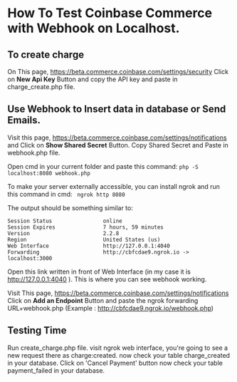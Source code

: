# How To Test Coinbase Commerce with Webhook on Localhost.

## To create charge

On This page, https://beta.commerce.coinbase.com/settings/security Click on **New Api Key** Button and copy the API key and paste in charge_create.php file.

## Use Webhook to Insert data in database or Send Emails.
 Visit this page, https://beta.commerce.coinbase.com/settings/notifications and Click on **Show Shared Secret** Button.
 Copy Shared Secret and Paste in webhook.php file.
 
Open cmd in your current folder and paste this command:
``` php -S localhost:8080 webhook.php ```

To make your server externally accessible, you can install ngrok and run this command in cmd:
``` ngrok http 8080```

The output should be something similar to:

```
Session Status                online
Session Expires               7 hours, 59 minutes
Version                       2.2.8
Region                        United States (us)
Web Interface                 http://127.0.0.1:4040
Forwarding                    http://cbfcdae9.ngrok.io -> localhost:3000
```
Open this link written in front of Web Interface (in my case it is  http://127.0.0.1:4040 ). This is where you can see webhook working.

Visit This page, https://beta.commerce.coinbase.com/settings/notifications Click on **Add an Endpoint** Button and paste the ngrok forwarding URL+webhook.php (Example : http://cbfcdae9.ngrok.io/webhook.php)

## Testing Time

Run create_charge.php file.
visit ngrok web interface, you're going to see a new request there as charge:created.
now check your table charge_created in your database. 
Click on 'Cancel Payment' button 
now check your table payment_failed in your database. 


